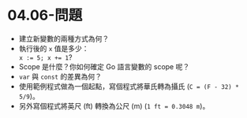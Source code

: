 # 04.06-問題

* 建立新變數的兩種方式為何？
* 執行後的 `x` 值是多少：\
  `x := 5; x += 1`?
* Scope 是什麼？你如何確定 Go 語言變數的 scope 呢？
* `var` 與 `const` 的差異為何？
* 使用範例程式做為一個起點，寫個程式將華氏轉為攝氏 (`C = (F - 32) * 5/9`)。
* 另外寫個程式將英尺 (ft) 轉換為公尺 (m) (`1 ft = 0.3048 m`)。

